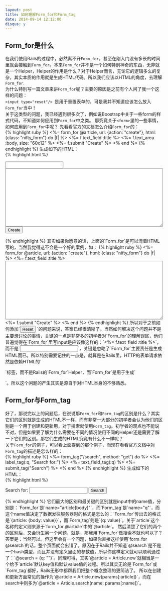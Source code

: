 ```yaml
---
layout: post
title: 如何理解Form_for和Form_tag
date: 2014-09-14 12:12:00
disqus: y
---
```


## Form_for是什么
在我们使用Rails的过程中，必然离不开`Form_for`，甚至在刚入门没有多长的时间里就会接触到`Form_for`。本来`Form_for`并不是一个如何特别神奇的东西，无非就是一个Helper，Helper的作用是什么？对于Helper而言，无论它的逻辑多么的复杂，其实本质的作用就是生成HTML代码。所以我们应该以HTML的角度，去理解`Form_for`.  
为什么特别写一篇文章来讲`Form_for`呢？主要的原因是之前有个人问了我一个这样的问题：  
`<input type="reset"/> `是用于重置表单的，可是我并不知道应该怎么放入`Form_for`当中！  
关于这类型的问题，我已经遇到很多次了，例如说Boostrap中关于一些form的样式代码，不知道如何应用到`Form_for`中之类。 那究竟关于`<form>`里的一些事情，如何应用到`Form_for`中呢？ 
先看看官方的文档怎么介绍`Form_for`的：  
{% highlight ruby %}
<%= form_for @article, url: {action: "create"}, html: {class: "nifty_form"} do |f| %>
  <%= f.text_field :title %>
  <%= f.text_area :body, size: "60x12" %>
  <%= f.submit "Create" %>
<% end %>
{% endhighlight %}
生成如下的HTML：  
{% highlight html %}
<form accept-charset="UTF-8" action="/articles/create" method="post" class="nifty_form">
  <input id="article_title" name="article[title]" type="text" />
  <textarea id="article_body" name="article[body]" cols="60" rows="12"></textarea>
  <input name="commit" type="submit" value="Create" />
</form>
{% endhighlight %} 
其实如果你愿意的话，上面的`Form_for`是可以混着HTML写的，当然我觉得这不会是一个好的案例，如：  
{% highlight ruby %}
<%= form_for @article, url: {action: "create"}, html: {class: "nifty_form"} do |f| %>
  <%= f.text_field :title %>
  <textarea id="article_body" name="article[body]" cols="60" rows="12"></textarea>
  <%= f.submit "Create" %>
<% end %>
{% endhighlight %} 
所以对于之前如何添加`<input type="reset"/> `的问题来说，答案已经很清晰了。当然如何解决这个问题并不是主要想讨论的事情，关键的一点是非常多的初学者对`Form_for`的理解误区，他们普遍觉得在`Form_for`里写input是应该像这样的：`<%= f.text_field :title %>`，而不是`<input id="article_title" name="article[title]" type="text"/>`，关键是忽略了`Form_for`主要责任是生成HTML而已。所以特别需要记住的一点是，就算是在Rails里，HTTP的表单请求依然是依赖HTML的`<form></form>`标签，而不是Rails的`Form_for`Helper，而`Form_for`是用于生成`<form></form>`。所以这个问题的产生其实是源自于对HTML本身的不够熟悉。 

## Form_for与Form_tag
好了，那说完以上的问题后，在说说那`Form_for`和`Form_tag`的区别是什么？其实它们的区别就是生成的HTML不一样，而有非常一大部分的初学者会认为他们的区别是一个用于创建和更新用，对于搜索就使用`Form_tag`。初学者的观点也不能说不对，但是如果要了解为什么需要在不同的情况使用不同的Helper还是需要了解一下它们的区别。那它们生成的HTML究竟有什么不一样呢？  
关于`Form_for`的例子，可以看上面提到的那个例子，而现在看看官方文档中对`Form_tag`的描述是怎么样的：  
{% highlight ruby %}
<%= form_tag("/search", method: "get") do %>
  <%= label_tag(:q, "Search for:") %>
  <%= text_field_tag(:q) %>
  <%= submit_tag("Search") %>
<% end %>
{% endhighlight %}
生成如下的HTML：  
{% highlight html %}
<form accept-charset="UTF-8" action="/search" method="get"><div style="margin:0;padding:0;display:inline"><input name="utf8" type="hidden" value="&#x2713;" /></div>
  <label for="q">Search for:</label>
  <input id="q" name="q" type="text" />
  <input name="commit" type="submit" value="Search" />
</form>
{% endhighlight %}
它们最大的区别和最关键的区别就是input中的name值，分别是：`Form_for`是`name="article[body]"`，而`Form_tag`是`name="q"`，而这个name值决定了数据发往服务器时的格式是怎么的：`Form_for`传出去的格式是`{article: {body: value}}`，而`Form_tag`则是`{q: value}`。关于`article`这个名称的定义则来源于`form_for @article`中的`@article`。  
然后清楚了它们的两个的区别后，又会衍生另一个问题，就是，那我用`Form_for`做搜索不就也可以了？答案是：当然可以。但这里会有一个问题，如果你直接这样使用`form_for @search`的话，整个页面就会出错了。原因在于Rails并不知道`@search`是不是一个hash类型，而且并没有定义里面的参数值，所以你这样定义就可以顺利通过了：`@search = {q: ""}`。同理可得，其实`@article = Article.new`就相当是一个给予`article`默认key值和默认value值的过程。所以其实无论是`Form_for`或`Form_tag`都好，Rails无形中都帮我们把整个概念整理的更简洁了。  
所以在创建和更新方面常见的操作为`@article = Article.new(params[:article])`，而在search中则多为`@article = Article.search(name: params[:name])`。
